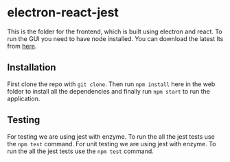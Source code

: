 ﻿# electron-react-jest
This is the folder for the frontend, which is built using electron and react. To run the GUI you need to have node installed. You can download the latest lts from [here](https://nodejs.org/en/).

## Installation

First clone the repo with `git clone`. Then run `npm install` here in the web folder to install all the dependencies and finally run `npm start` to run the application.



## Testing

For testing we are using jest with enzyme. To run the all the jest tests use the `npm test` command.
For unit testing we are using jest with enzyme. To run the all the jest tests use the `npm test` command.
 
